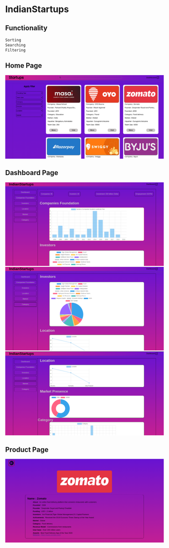 # IndianStartups

## Functionality
    Sorting
    Searching
    Filtering
    


## Home Page
<img src="https://github.com/surajbhan-3/IndianStartups/blob/main/readmeImages/home.png?raw=true" /> 


## Dashboard Page
<img src="https://github.com/surajbhan-3/IndianStartups/blob/main/readmeImages/dashboard1.png?raw=true" />
<img src="https://github.com/surajbhan-3/IndianStartups/blob/main/readmeImages/dashboard2.png?raw=true" />
<img src="https://github.com/surajbhan-3/IndianStartups/blob/main/readmeImages/dashboard3.png?raw=true" />

## Product Page
<img src="https://github.com/surajbhan-3/IndianStartups/blob/main/readmeImages/product.png?raw=true" />

